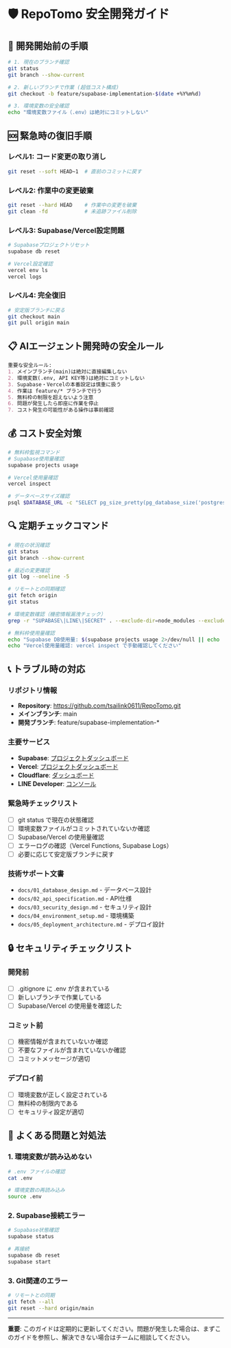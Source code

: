 # 🛡️ RepoTomo 安全開発ガイド

## 🚀 開発開始前の手順

```bash
# 1. 現在のブランチ確認
git status
git branch --show-current

# 2. 新しいブランチで作業 (超低コスト構成)
git checkout -b feature/supabase-implementation-$(date +%Y%m%d)

# 3. 環境変数の安全確認
echo "環境変数ファイル（.env）は絶対にコミットしない"
```

## 🆘 緊急時の復旧手順

### レベル1: コード変更の取り消し
```bash
git reset --soft HEAD~1  # 直前のコミットに戻す
```

### レベル2: 作業中の変更破棄
```bash
git reset --hard HEAD    # 作業中の変更を破棄
git clean -fd            # 未追跡ファイル削除
```

### レベル3: Supabase/Vercel設定問題
```bash
# Supabaseプロジェクトリセット
supabase db reset

# Vercel設定確認
vercel env ls
vercel logs
```

### レベル4: 完全復旧
```bash
# 安定版ブランチに戻る
git checkout main
git pull origin main
```

## 📋 AIエージェント開発時の安全ルール

```markdown
重要な安全ルール:
1. メインブランチ(main)は絶対に直接編集しない
2. 環境変数(.env, API KEY等)は絶対にコミットしない
3. Supabase・Vercelの本番設定は慎重に扱う
4. 作業は feature/* ブランチで行う
5. 無料枠の制限を超えないよう注意
6. 問題が発生したら即座に作業を停止
7. コスト発生の可能性がある操作は事前確認
```

## 💰 コスト安全対策

```bash
# 無料枠監視コマンド
# Supabase使用量確認
supabase projects usage

# Vercel使用量確認  
vercel inspect

# データベースサイズ確認
psql $DATABASE_URL -c "SELECT pg_size_pretty(pg_database_size('postgres'));"
```

## 🔍 定期チェックコマンド

```bash
# 現在の状況確認
git status
git branch --show-current

# 最近の変更確認  
git log --oneline -5

# リモートとの同期確認
git fetch origin
git status

# 環境変数確認（機密情報漏洩チェック）
grep -r "SUPABASE\|LINE\|SECRET" . --exclude-dir=node_modules --exclude-dir=.git

# 無料枠使用量確認
echo "Supabase DB使用量: $(supabase projects usage 2>/dev/null || echo '確認できませんでした')"
echo "Vercel使用量確認: vercel inspect で手動確認してください"
```

## 📞 トラブル時の対応

### リポジトリ情報
- **Repository**: https://github.com/tsailink0611/RepoTomo.git
- **メインブランチ**: main
- **開発ブランチ**: feature/supabase-implementation-*

### 主要サービス
- **Supabase**: [プロジェクトダッシュボード](https://supabase.com/dashboard)
- **Vercel**: [プロジェクトダッシュボード](https://vercel.com/dashboard)
- **Cloudflare**: [ダッシュボード](https://dash.cloudflare.com/)
- **LINE Developer**: [コンソール](https://developers.line.biz/console/)

### 緊急時チェックリスト
- [ ] git status で現在の状態確認
- [ ] 環境変数ファイルがコミットされていないか確認
- [ ] Supabase/Vercel の使用量確認
- [ ] エラーログの確認（Vercel Functions, Supabase Logs）
- [ ] 必要に応じて安定版ブランチに戻す

### 技術サポート文書
- `docs/01_database_design.md` - データベース設計
- `docs/02_api_specification.md` - API仕様
- `docs/03_security_design.md` - セキュリティ設計
- `docs/04_environment_setup.md` - 環境構築
- `docs/05_deployment_architecture.md` - デプロイ設計

## 🔒 セキュリティチェックリスト

### 開発前
- [ ] .gitignore に .env が含まれている
- [ ] 新しいブランチで作業している
- [ ] Supabase/Vercel の使用量を確認した

### コミット前
- [ ] 機密情報が含まれていないか確認
- [ ] 不要なファイルが含まれていないか確認
- [ ] コミットメッセージが適切

### デプロイ前
- [ ] 環境変数が正しく設定されている
- [ ] 無料枠の制限内である
- [ ] セキュリティ設定が適切

## 🚨 よくある問題と対処法

### 1. 環境変数が読み込めない
```bash
# .env ファイルの確認
cat .env

# 環境変数の再読み込み
source .env
```

### 2. Supabase接続エラー
```bash
# Supabase状態確認
supabase status

# 再接続
supabase db reset
supabase start
```

### 3. Git関連のエラー
```bash
# リモートとの同期
git fetch --all
git reset --hard origin/main
```

---

**重要**: このガイドは定期的に更新してください。問題が発生した場合は、まずこのガイドを参照し、解決できない場合はチームに相談してください。 